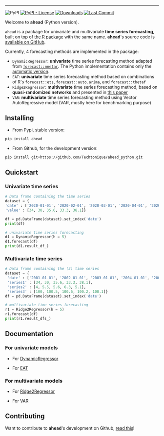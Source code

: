 
<hr>  

![PyPI](https://img.shields.io/pypi/v/ahead) [![PyPI - License](https://img.shields.io/pypi/l/ahead)](https://github.com/Techtonique/ahead_python/blob/main/LICENSE) [![Downloads](https://pepy.tech/badge/ahead)](https://pepy.tech/project/ahead) [![Last Commit](https://img.shields.io/github/last-commit/Techtonique/ahead)](https://github.com/Techtonique/ahead_python)


Welcome to __ahead__ (Python version). 

`ahead` is a package for univariate and multivariate **time series forecasting**,  built on top of [the R package](https://techtonique.github.io/ahead/) with the same name. __ahead__'s source code is [available on GitHub](https://github.com/Techtonique/ahead_python).

Currently, 4 forecasting methods are implemented in the package:

- `DynamicRegressor`: **univariate** time series forecasting method adapted from [`forecast::nnetar`](https://otexts.com/fpp2/nnetar.html#neural-network-autoregression). 
The Python implementation contains only the [automatic version](https://thierrymoudiki.github.io/blog/2021/10/22/r/misc/ahead-ridge).
- `EAT`: **univariate** time series forecasting method based on combinations of R's `forecast::ets`, `forecast::auto.arima`, and `forecast::thetaf`
- `Ridge2Regressor`: **multivariate** time series forecasting method, based on __quasi-randomized networks__ and presented in [this paper](https://www.mdpi.com/2227-9091/6/1/22)
- `VAR`: **multivariate** time series forecasting method using Vector AutoRegressive model (VAR, mostly here for benchmarking purpose)

## Installing

- From Pypi, stable version:

```bash
pip install ahead
```

- From Github, for the development version: 

```bash
pip install git+https://github.com/Techtonique/ahead_python.git
```

## Quickstart 

### Univariate time series

```python
# Data frame containing the time series 
dataset = {
'date' : ['2020-01-01', '2020-02-01', '2020-03-01', '2020-04-01', '2020-05-01'],
'value' : [34, 30, 35.6, 33.3, 38.1]}

df = pd.DataFrame(dataset).set_index('date')
print(df)

# univariate time series forecasting 
d1 = DynamicRegressor(h = 5)
d1.forecast(df)
print(d1.result_df_)
```

### Multivariate time series

```python
# Data frame containing the (3) time series
dataset = {
 'date' : ['2001-01-01', '2002-01-01', '2003-01-01', '2004-01-01', '2005-01-01'],
 'series1' : [34, 30, 35.6, 33.3, 38.1],    
 'series2' : [4, 5.5, 5.6, 6.3, 5.1],
 'series3' : [100, 100.5, 100.6, 100.2, 100.1]}
df = pd.DataFrame(dataset).set_index('date')

# multivariate time series forecasting 
r1 = Ridge2Regressor(h = 5)
r1.forecast(df)
print(r1.result_dfs_)
```

## Documentation

### For univariate models 

- For [DynamicRegressor](documentation/dynamicregressor.md)

- For [EAT](documentation/eat.md)

### For multivariate models 

- For [Ridge2Regressor](documentation/ridge2regressor.md)

- For [VAR](documentation/var.md)


## Contributing

Want to contribute to __ahead__'s development on Github, [read this](CONTRIBUTING.md)!

<script async defer src="https://buttons.github.io/buttons.js"></script>